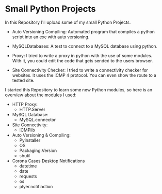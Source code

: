 # Small Python Projects
In this Repository I'll upload some of my small Python Projects. 

* Auto Versioning Compiling:
Automated program that compiles a python script into an exe with auto versioning.

* MySQLDatabases:
A test to connect to a MySQL database using python.

* Proxy:
I tried to write a proxy in python with the use of some modules. With it, you could edit the code that gets sended to the users browser.

* Site Connectivity Checker:
I tried to write a connectivity checker for websites. It uses the ICMP 4 protocol. You can even show the route to a tested site.


I started this Repository to learn some new Python modules, so here is an overview about the modules I used:

* HTTP Proxy:
  * HTTP.Server
* MySQL Database:
  * MySQL.connector
* Site Connectivity:
  * ICMPlib
* Auto Versioning & Compiling:
  * Pyinstaller
  * OS
  * Packaging.Version
  * shutil
* Corona Cases Desktop Notifications
  * datetime
  * date
  * requests
  * os
  * plyer.notifiaction
